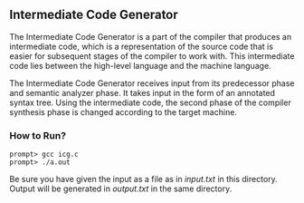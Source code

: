 ## Intermediate Code Generator

The Intermediate Code Generator is a part of the compiler that produces an intermediate code, which is a representation of the source code that is easier for subsequent stages of the compiler to work with. This intermediate code lies between the high-level language and the machine language.

The Intermediate Code Generator receives input from its predecessor phase and semantic analyzer phase. It takes input in the form of an annotated syntax tree. Using the intermediate code, the second phase of the compiler synthesis phase is changed according to the target machine.

### How to Run?

    prompt> gcc icg.c
    prompt> ./a.out
Be sure you have given the input as a file as in *input.txt* in this directory.
Output will be generated in *output.txt* in the same directory.
